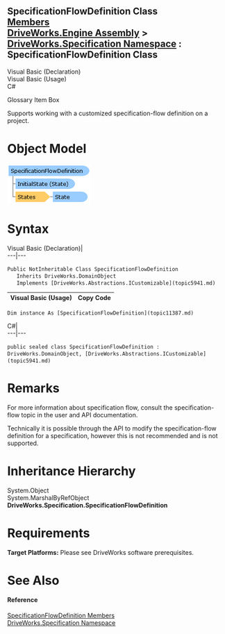 SpecificationFlowDefinition Class   
[Members](topic11388.md)   
[DriveWorks.Engine Assembly](topic2156.md) > [DriveWorks.Specification Namespace](topic10764.md) : SpecificationFlowDefinition Class  
---  
  
Visual Basic (Declaration)    
Visual Basic (Usage)    
C# 

Glossary Item Box

Supports working with a customized specification-flow definition on a project. 

# Object Model

![](dotnetdiagramimages/image578.png)

# Syntax

Visual Basic (Declaration)|   
---|---  
      
    
    Public NotInheritable Class SpecificationFlowDefinition 
       Inherits DriveWorks.DomainObject
       Implements [DriveWorks.Abstractions.ICustomizable](topic5941.md)   
  
Visual Basic (Usage)| Copy Code  
---|---  
      
    
    Dim instance As [SpecificationFlowDefinition](topic11387.md)  
  
C#|   
---|---  
      
    
    public sealed class SpecificationFlowDefinition : DriveWorks.DomainObject, [DriveWorks.Abstractions.ICustomizable](topic5941.md)    
  
# Remarks

For more information about specification flow, consult the specification-flow topic in the user and API documentation.

Technically it is possible through the API to modify the specification-flow definition for a specification, however this is not recommended and is not supported.

# Inheritance Hierarchy

System.Object  
System.MarshalByRefObject  
**DriveWorks.Specification.SpecificationFlowDefinition**  


# Requirements

**Target Platforms:** Please see DriveWorks software prerequisites.

# See Also

#### Reference

[SpecificationFlowDefinition Members](topic11388.md)   
[DriveWorks.Specification Namespace](topic10764.md)


